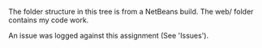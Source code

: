 The folder structure in this tree is from a NetBeans build. The web/ folder contains my code work. 

An issue was logged against this assignment (See 'Issues').
